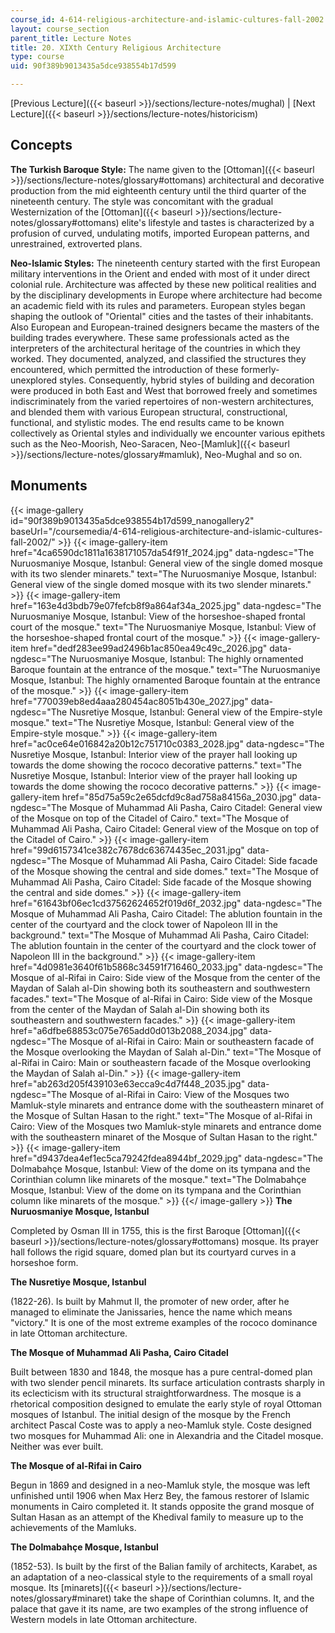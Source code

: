 ```yaml
---
course_id: 4-614-religious-architecture-and-islamic-cultures-fall-2002
layout: course_section
parent_title: Lecture Notes
title: 20. XIXth Century Religious Architecture
type: course
uid: 90f389b9013435a5dce938554b17d599

---
```


[Previous Lecture]({{< baseurl >}}/sections/lecture-notes/mughal) | [Next Lecture]({{< baseurl >}}/sections/lecture-notes/historicism)

Concepts
--------

**The Turkish Baroque Style:** The name given to the [Ottoman]({{< baseurl >}}/sections/lecture-notes/glossary#ottomans) architectural and decorative production from the mid eighteenth century until the third quarter of the nineteenth century. The style was concomitant with the gradual Westernization of the [Ottoman]({{< baseurl >}}/sections/lecture-notes/glossary#ottomans) elite's lifestyle and tastes is characterized by a profusion of curved, undulating motifs, imported European patterns, and unrestrained, extroverted plans.

**Neo-Islamic Styles:** The nineteenth century started with the first European military interventions in the Orient and ended with most of it under direct colonial rule. Architecture was affected by these new political realities and by the disciplinary developments in Europe where architecture had become an academic field with its rules and parameters. European styles began shaping the outlook of "Oriental" cities and the tastes of their inhabitants. Also European and European-trained designers became the masters of the building trades everywhere. These same professionals acted as the interpreters of the architectural heritage of the countries in which they worked. They documented, analyzed, and classified the structures they encountered, which permitted the introduction of these formerly-unexplored styles. Consequently, hybrid styles of building and decoration were produced in both East and West that borrowed freely and sometimes indiscriminately from the varied repertoires of non-western architectures, and blended them with various European structural, constructional, functional, and stylistic modes. The end results came to be known collectively as Oriental styles and individually we encounter various epithets such as the Neo-Moorish, Neo-Saracen, Neo-[Mamluk]({{< baseurl >}}/sections/lecture-notes/glossary#mamluk), Neo-Mughal and so on.

Monuments
---------
{{< image-gallery id="90f389b9013435a5dce938554b17d599_nanogallery2" baseUrl="/coursemedia/4-614-religious-architecture-and-islamic-cultures-fall-2002/" >}}
{{< image-gallery-item href="4ca6590dc1811a1638171057da54f91f_2024.jpg" data-ngdesc="The Nuruosmaniye Mosque, Istanbul: General view of the single domed mosque with its two slender minarets." text="The Nuruosmaniye Mosque, Istanbul: General view of the single domed mosque with its two slender minarets." >}}
{{< image-gallery-item href="163e4d3bdb79e07fefcb8f9a864af34a_2025.jpg" data-ngdesc="The Nuruosmaniye Mosque, Istanbul: View of the horseshoe-shaped frontal court of the mosque." text="The Nuruosmaniye Mosque, Istanbul: View of the horseshoe-shaped frontal court of the mosque." >}}
{{< image-gallery-item href="dedf283ee99ad2496b1ac850ea49c49c_2026.jpg" data-ngdesc="The Nuruosmaniye Mosque, Istanbul: The highly ornamented Baroque fountain at the entrance of the mosque." text="The Nuruosmaniye Mosque, Istanbul: The highly ornamented Baroque fountain at the entrance of the mosque." >}}
{{< image-gallery-item href="770039eb8ed4aaa280454ac8051b430e_2027.jpg" data-ngdesc="The Nusretiye Mosque, Istanbul: General view of the Empire-style mosque." text="The Nusretiye Mosque, Istanbul: General view of the Empire-style mosque." >}}
{{< image-gallery-item href="ac0ce64e016842a20b12c751710c0383_2028.jpg" data-ngdesc="The Nusretiye Mosque, Istanbul: Interior view of the prayer hall looking up towards the dome showing the rococo decorative patterns." text="The Nusretiye Mosque, Istanbul: Interior view of the prayer hall looking up towards the dome showing the rococo decorative patterns." >}}
{{< image-gallery-item href="85d75a59c2e65dcfd9c8ad758a84156a_2030.jpg" data-ngdesc="The Mosque of Muhammad Ali Pasha, Cairo Citadel: General view of the Mosque on top of the Citadel of Cairo." text="The Mosque of Muhammad Ali Pasha, Cairo Citadel: General view of the Mosque on top of the Citadel of Cairo." >}}
{{< image-gallery-item href="99d6157341ce382c7678dc63674435ec_2031.jpg" data-ngdesc="The Mosque of Muhammad Ali Pasha, Cairo Citadel: Side facade of the Mosque showing the central and side domes." text="The Mosque of Muhammad Ali Pasha, Cairo Citadel: Side facade of the Mosque showing the central and side domes." >}}
{{< image-gallery-item href="61643bf06ec1cd37562624652f019d6f_2032.jpg" data-ngdesc="The Mosque of Muhammad Ali Pasha, Cairo Citadel: The ablution fountain in the center of the courtyard and the clock tower of Napoleon III in the background." text="The Mosque of Muhammad Ali Pasha, Cairo Citadel: The ablution fountain in the center of the courtyard and the clock tower of Napoleon III in the background." >}}
{{< image-gallery-item href="4d0981e3640f61b5868c34591f716460_2033.jpg" data-ngdesc="The Mosque of al-Rifai in Cairo: Side view of the Mosque from the center of the Maydan of Salah al-Din showing both its southeastern and southwestern facades." text="The Mosque of al-Rifai in Cairo: Side view of the Mosque from the center of the Maydan of Salah al-Din showing both its southeastern and southwestern facades." >}}
{{< image-gallery-item href="a6dfbe68853c075e765add0d013b2088_2034.jpg" data-ngdesc="The Mosque of al-Rifai in Cairo: Main or southeastern facade of the Mosque overlooking the Maydan of Salah al-Din." text="The Mosque of al-Rifai in Cairo: Main or southeastern facade of the Mosque overlooking the Maydan of Salah al-Din." >}}
{{< image-gallery-item href="ab263d205f439103e63ecca9c4d7f448_2035.jpg" data-ngdesc="The Mosque of al-Rifai in Cairo: View of the Mosques two Mamluk-style minarets and entrance dome with the southeastern minaret of the Mosque of Sultan Hasan to the right." text="The Mosque of al-Rifai in Cairo: View of the Mosques two Mamluk-style minarets and entrance dome with the southeastern minaret of the Mosque of Sultan Hasan to the right." >}}
{{< image-gallery-item href="d9437dea4ef1ec5ca79242fdea8944bf_2029.jpg" data-ngdesc="The Dolmabahçe Mosque, Istanbul: View of the dome on its tympana and the Corinthian column like minarets of the mosque." text="The Dolmabahçe Mosque, Istanbul: View of the dome on its tympana and the Corinthian column like minarets of the mosque." >}}
{{</ image-gallery >}}
**The Nuruosmaniye Mosque, Istanbul**

Completed by Osman III in 1755, this is the first Baroque [Ottoman]({{< baseurl >}}/sections/lecture-notes/glossary#ottomans) mosque. Its prayer hall follows the rigid square, domed plan but its courtyard curves in a horseshoe form.

**The Nusretiye Mosque, Istanbul**

(1822-26). Is built by Mahmut II, the promoter of new order, after he managed to eliminate the Janissaries, hence the name which means "victory." It is one of the most extreme examples of the rococo dominance in late Ottoman architecture.

**The Mosque of Muhammad Ali Pasha, Cairo Citadel**

Built between 1830 and 1848, the mosque has a pure central-domed plan with two slender pencil minarets. Its surface articulation contrasts sharply in its eclecticism with its structural straightforwardness. The mosque is a rhetorical composition designed to emulate the early style of royal Ottoman mosques of Istanbul. The initial design of the mosque by the French architect Pascal Coste was to apply a neo-Mamluk style. Coste designed two mosques for Muhammad Ali: one in Alexandria and the Citadel mosque. Neither was ever built.

**The Mosque of al-Rifai in Cairo**

Begun in 1869 and designed in a neo-Mamluk style, the mosque was left unfinished until 1906 when Max Herz Bey, the famous restorer of Islamic monuments in Cairo completed it. It stands opposite the grand mosque of Sultan Hasan as an attempt of the Khedival family to measure up to the achievements of the Mamluks.

**The Dolmabahçe Mosque, Istanbul**

(1852-53). Is built by the first of the Balian family of architects, Karabet, as an adaptation of a neo-classical style to the requirements of a small royal mosque. Its [minarets]({{< baseurl >}}/sections/lecture-notes/glossary#minaret) take the shape of Corinthian columns. It, and the palace that gave it its name, are two examples of the strong influence of Western models in late Ottoman architecture.